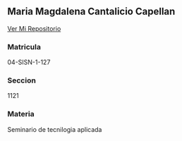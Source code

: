 ## Maria Magdalena Cantalicio Capellan 

 [Ver Mi Repositorio](https://github.com/Magdalena1983/SeminarioTecnologia/) 

### Matricula

04-SISN-1-127

### Seccion

1121

### Materia

Seminario de tecnilogia aplicada
